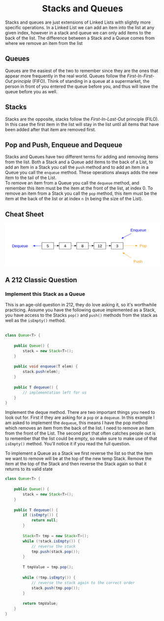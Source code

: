 <div align="center"><h1> Stacks and Queues </h1></div>

Stacks and queues are just extensions of Linked Lists with slightly more specific operations. In a Linked List we can
add an item into the list at any given index, however in a stack and queue we can only add items to the back of the
list. The difference between a Stack and a Queue comes from where we remove an item from the list

## Queues

Queues are the easiest of the two to remember since they are the ones that appear more frequently in the real world.
Queues follow the *First-In-First-Out principle* (FIFO). Think of standing in a queue at a supermarket, the person in
front of you entered the queue before you, and thus will leave the queue before you as well.

## Stacks

Stacks are the opposite, stacks follow the *First-In-Last-Out* principle (FILO). In this case the first item in the list
will stay in the list until all items that have been added after that item are removed first.

## Pop and Push, Enqueue and Dequeue

Stacks and Queues have two different terms for adding and removing items from the list. Both a Stack and a Queue add
items to the back of a List, to add an Item in a Stack you call the `push` method and to add an item in a Queue you call
the `enqueue` method. These operations always adds the new item to the tail of the List. <br />
To remove an item from a Queue you call the `dequeue` method, and remember this item must be the item at the front of
the list, at index 0. To remove an item from a Stack you call the `pop` method, this item must be the item at the back
of the list or at index `n` (n being the size of the List).

## Cheat Sheet

<img src="images/stack_and_queue.png" alt="stack and queue operation key">

## A 212 Classic Question

### Implement this Stack as a Queue

This is an age-old question in 212, they do love asking it, so it's worthwhile practicing. Assume you have the following
queue implemented as a Stack, you have access to the Stacks `pop()` and `push()` methods from the stack as well as the
`isEmpty()` method.

```java

class Queue<T> {

    public Queue() {
        stack = new Stack<T>();
    }

    public void enqueue(T elem) {
        stack.push(elem);
    }

    public T dequeue() {
        // implementation left for us
    }
}

```

Implement the deque method. There are two important things you need to look out for. First if they are asking for a
`pop` or a `dequeue`. In this example I am asked to implement the `dequeue`, this means I have the pop method which
removes an item from the back of the list. I need to remove an Item from the front of the List. The second part that
often catches people out is to remember that the list could be empty, so make sure to make use of that `isEmpty()`
method. You'll notice it if you read the full question.

To implement a Queue as a Stack we first reverse the list so that the item we want to remove will be at the top of the
new temp Stack. Remove the item at the top of the Stack and then reverse the Stack again so that it returns to its valid
state

```java
class Queue<T> {

    public Queue() {
        stack = new Stack<T>();
    }

    public T dequeue() {
        if (isEmpty()) {
            return null;
        }

        Stack<T> tmp = new Stack<T>();
        while (!stack.isEmpty()) {
            // reverse the stack
            tmp.push(stack.pop());
        }

        T tmpValue = tmp.pop();

        while (!tmp.isEmpty()) {
            // reverse the stack again to the correct order
            stack.push(tmp.pop());
        }

        return tmpValue;
    }
}
```
